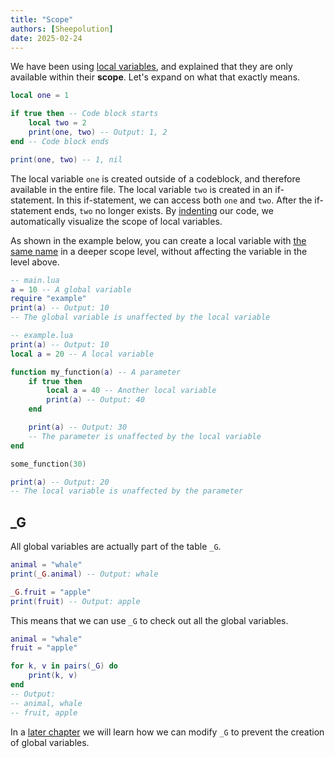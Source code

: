 ```yaml
---
title: "Scope"
authors: [Sheepolution]
date: 2025-02-24
---
```


We have been using [local variables](../fundamentals/variables#local-variables), and explained that they are only available within their **scope**. Let's expand on what that exactly means.

```lua
local one = 1

if true then -- Code block starts
    local two = 2
    print(one, two) -- Output: 1, 2
end -- Code block ends

print(one, two) -- 1, nil
```

The local variable `one` is created outside of a codeblock, and therefore available in the entire file. The local variable `two` is created in an if-statement. In this if-statement, we can access both `one` and `two`. After the if-statement ends, `two` no longer exists. By <ins>indenting</ins> our code, we automatically visualize the scope of local variables.

As shown in the example below, you can create a local variable with <ins>the same name</ins> in a deeper scope level, without affecting the variable in the level above.

```lua
-- main.lua
a = 10 -- A global variable
require "example"
print(a) -- Output: 10
-- The global variable is unaffected by the local variable
```

```lua
-- example.lua
print(a) -- Output: 10
local a = 20 -- A local variable

function my_function(a) -- A parameter
    if true then
        local a = 40 -- Another local variable
        print(a) -- Output: 40
    end

    print(a) -- Output: 30
    -- The parameter is unaffected by the local variable
end

some_function(30)

print(a) -- Output: 20
-- The local variable is unaffected by the parameter
```

## _G

All global variables are actually part of the table `_G`.

```lua
animal = "whale"
print(_G.animal) -- Output: whale

_G.fruit = "apple"
print(fruit) -- Output: apple
```

This means that we can use `_G` to check out all the global variables.

```lua
animal = "whale"
fruit = "apple"

for k, v in pairs(_G) do
    print(k, v)
end
-- Output:
-- animal, whale
-- fruit, apple
```

In a [later chapter](metatables#strict-mode) we will learn how we can modify `_G` to prevent the creation of global variables.